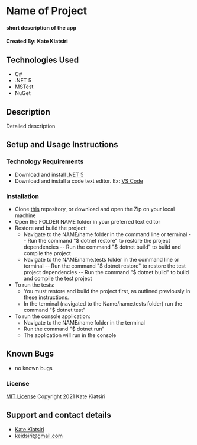 # Name of Project

#### short description of the app

#### Created By: Kate Kiatsiri

## Technologies Used

* C#
* .NET 5
* MSTest
* NuGet

## Description

Detailed description

## Setup and Usage Instructions

### Technology Requirements

* Download and install [.NET 5](https://dotnet.microsoft.com/download/dotnet/5.0)
* Download and install a code text editor. Ex: [VS Code](https://code.visualstudio.com/)

### Installation

* Clone [this](github.com/keidsiri/repoName) repository, or download and open the Zip on your local machine
* Open the FOLDER NAME folder in your preferred text editor
* Restore and build the project:
  - Navigate to the NAME/name folder in the command line or terminal 
    -- Run the command "$ dotnet restore" to restore the project dependencies
    -- Run the command "$ dotnet build" to build and compile the project
  - Navigate to the NAME/name.tests folder in the command line or terminal 
    -- Run the command "$ dotnet restore" to restore the test project dependencies
    -- Run the command "$ dotnet build" to build and compile the test project
* To run the tests:
  - You must restore and build the project first, as outlined previously in these instructions.
  - In the terminal (navigated to the Name/name.tests folder) run the command "$ dotnet test"
* To run the console application:
  - Navigate to the NAME/name folder in the terminal
  - Run the command "$ dotnet run" 
  - The application will run in the console


## Known Bugs

* no known bugs

### License

[MIT License](https://opensource.org/licenses/MIT)
Copyright 2021 Kate Kiatsiri

## Support and contact details

* [Kate Kiatsiri](github.com/keidsiri) 
* <keidsiri@gmail.com>
